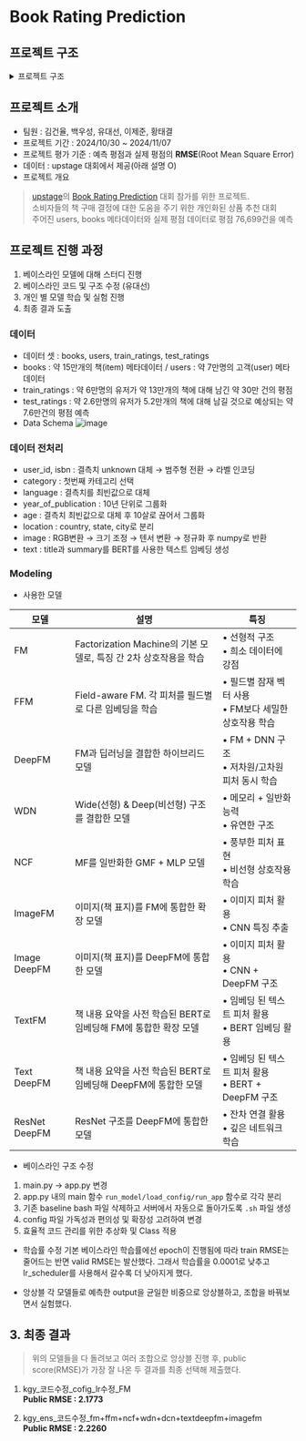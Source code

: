 # Book Rating Prediction


## 프로젝트 구조

<details>
    <summary> 프로젝트 구조</summary>

```bash
├── src # AI 모델 학습을 위한 부분
│   ├── config # config.yaml 값 가져 오는 함수 제공
│   ├── model # 
│   └── pre_process # 모델 학습전 전처리
├── data #.gitignore
│   └── .csv #.gitignore
│     └── processed # 기타 csv 저장을 위한 저장소
├── EDA # 개인 EDA 폴더
│   └── {팀원 명} 
│        ├──*.ipynb
├── app.py # 모델 학습을 위한 python 파일
├── config-sample.yaml # 하이퍼 파라미터 및 모델 & 서버 선택을 위한 설정 값
├── .gitignore
├── Readme.md
└── requirements.txt
```

</details>

## 프로젝트 소개
- 팀원 : 김건율, 백우성, 유대선, 이제준, 황태결
- 프로젝트 기간 : 2024/10/30 ~ 2024/11/07
- 프로젝트 평가 기준 : 예측 평점과 실제 평점의 **RMSE**(Root Mean Square Error)
- 데이터 : upstage 대회에서 제공(아래 설명 O)
- 프로젝트 개요
> [upstage](https://stages.ai/)의 [Book Rating Prediction](https://stages.ai/competitions/326/overview/description) 대회 참가를 위한 프로젝트.<br>
> 소비자들의 책 구매 결정에 대한 도움을 주기 위한 개인화된 상품 추천 대회 <br>
> 주어진 users, books 메타데이터와 실제 평점 데이터로 평점 76,699건을 예측

## 프로젝트 진행 과정
1. 베이스라인 모델에 대해 스터디 진행
2. 베이스라인 코드 및 구조 수정 (유대선)
3. 개인 별 모델 학습 및 실험 진행
4. 최종 결과 도출

### 데이터
- 데이터 셋 : books, users, train_ratings, test_ratings
- books : 약 15만개의 책(item) 메타데이터 / users : 약 7만명의 고객(user) 메타데이터
- train_ratings : 약 6만명의 유저가 약 13만개의 책에 대해 남긴 약 30만 건의 평점
- test_ratings : 약 2.6만명의 유저가 5.2만개의 책에 대해 남길 것으로 예상되는 약 7.6만건의 평점 예측
- Data Schema
![image](https://github.com/user-attachments/assets/07853438-f414-4627-9d62-8426b1ae5e2d)

### 데이터 전처리
- user_id, isbn : 결측치 unknown 대체 → 범주형 전환 → 라벨 인코딩
- category : 첫번째 카테고리 선택
- language : 결측치를 최빈값으로 대체
- year_of_publication : 10년 단위로 그룹화
- age : 결측치 최빈값으로 대체 후 10살로 끊어서 그룹화
- location : country, state, city로 분리
- image : RGB변환 → 크기 조정 → 텐서 변환 → 정규화 후 numpy로 반환
- text : title과 summary를 BERT를 사용한 텍스트 임베딩 생성

### Modeling
- 사용한 모델

| 모델 | 설명 | 특징 |
| --- | --- | --- |
| FM | Factorization Machine의 기본 모델로, 특징 간 2차 상호작용을 학습 | • 선형적 구조 <br> • 희소 데이터에 강점 |
| FFM | Field-aware FM. 각 피처를 필드별로 다른 임베딩을 학습 | • 필드별 잠재 벡터 사용 <br> • FM보다 세밀한 상호작용 학습 |
| DeepFM | FM과 딥러닝을 결합한 하이브리드 모델 | • FM + DNN 구조 <br> • 저차원/고차원 피처 동시 학습 |
| WDN | Wide(선형) & Deep(비선형) 구조를 결합한 모델 | • 메모리 + 일반화 능력 <br> • 유연한 구조 |
| NCF | MF를 일반화한 GMF + MLP 모델 | • 풍부한 피처 표현<br> • 비선형 상호작용 학습 |
| ImageFM | 이미지(책 표지)를 FM에 통합한 확장 모델 | • 이미지 피처 활용<br> • CNN 특징 추출 |
| Image DeepFM | 이미지(책 표지)를 DeepFM에 통합한 모델 | • 이미지 피처 활용<br> • CNN + DeepFM 구조 |
| TextFM | 책 내용 요약을 사전 학습된 BERT로 임베딩해 FM에 통합한 확장 모델 | • 임베딩 된 텍스트 피처 활용<br> • BERT 임베딩 활용 |
| Text DeepFM | 책 내용 요약을 사전 학습된 BERT로 임베딩해 DeepFM에 통합한 모델 | • 임베딩 된 텍스트 피처 활용 <br> • BERT + DeepFM 구조 |
| ResNet DeepFM | ResNet 구조를 DeepFM에 통합한 모델 | • 잔차 연결 활용 <br> • 깊은 네트워크 학습 |

- 베이스라인 구조 수정
1. main.py → app.py 변경
2. app.py 내의 main 함수 `run_model/load_config/run_app` 함수로 각각 분리
3. 기존 baseline bash 파일 삭제하고 서버에서 자동으로 돌아가도록 `.sh` 파일 생성
4. config 파일 가독성과 편의성 및 확장성 고려하여 변경
5. 효율적 코드 관리를 위한 추상화 및 Class 적용

- 학습률 수정
기본 베이스라인 학습률에선 epoch이 진행됨에 따라 train RMSE는 줄어드는 반면 valid RMSE는 발산했다. 그래서 학습률을 0.0001로 낮추고 lr_scheduler를 사용해서 갈수록 더 낮아지게 했다.

- 앙상블
각 모델들로 예측한 output을 균일한 비중으로 앙상블하고, 조합을 바꿔보면서 실험했다.

## 3. 최종 결과
> 위의 모델들을 다 돌려보고 여러 조합으로 앙상블 진행 후, public score(RMSE)가 가장 잘 나온 두 결과를 최종 선택해 제출했다.

1. kgy_코드수정_cofig_lr수정_FM <br>
**Public RMSE : 2.1773**

2. kgy_ens_코드수정_fm+ffm+ncf+wdn+dcn+textdeepfm+imagefm <br>
**Public RMSE : 2.2260**
